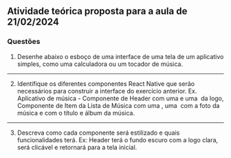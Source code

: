 ## Atividade teórica proposta para a aula de 21/02/2024

### Questões

1. Desenhe abaixo o esboço de uma interface de uma tela de um aplicativo simples, como uma calculadora ou um tocador de música.

---

2. Identifique os diferentes componentes React Native que serão necessários para construir a interface do exercício anterior. Ex. Aplicativo de música - Componente de Header com uma <View/> e uma <Image /> da logo, Componente de Item da Lista de Música com uma <View />, uma <Image /> com a foto da música e <Text /> com o título e álbum da música.

---

3. Descreva como cada componente será estilizado e quais funcionalidades terá. Ex: Header terá o fundo escuro com a logo clara, será clicável e retornará para a tela inicial.
